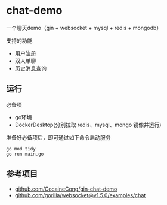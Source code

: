 # chat-demo
一个聊天demo（gin + websocket + mysql + redis + mongodb）

支持的功能
* 用户注册
* 双人单聊
* 历史消息查询

## 运行
必备项
* go环境
* DockerDesktop(分别拉取 redis、mysql、mongo 镜像并运行)

准备好必备项后，即可通过如下命令启动服务
```shell
go mod tidy
go run main.go
```

## 参考项目
* [github.com/CocaineCong/gin-chat-demo](https://github.com/CocaineCong/gin-chat-demo)
* [github.com/gorilla/websocket@v1.5.0/examples/chat](https://github.com/gorilla/websocket)